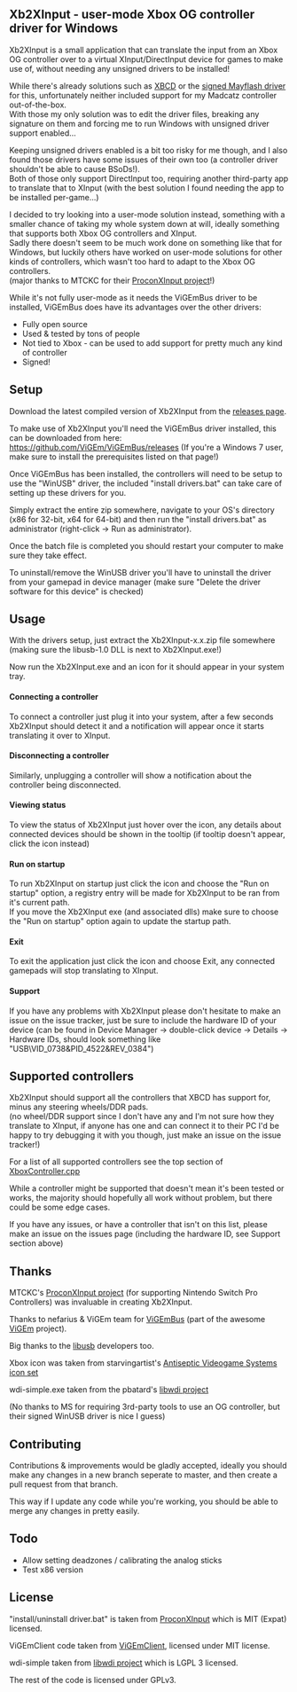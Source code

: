 ## Xb2XInput - user-mode Xbox OG controller driver for Windows

Xb2XInput is a small application that can translate the input from an Xbox OG controller over to a virtual XInput/DirectInput device for games to make use of, without needing any unsigned drivers to be installed!

While there's already solutions such as [XBCD](https://www.s-config.com/xbcd-original-xbox-controllers-win10/) or the [signed Mayflash driver](https://www.s-config.com/xbcd-mayflash-xbox-joystick-driver/) for this, unfortunately neither included support for my Madcatz controller out-of-the-box.  
With those my only solution was to edit the driver files, breaking any signature on them and forcing me to run Windows with unsigned driver support enabled...

Keeping unsigned drivers enabled is a bit too risky for me though, and I also found those drivers have some issues of their own too (a controller driver shouldn't be able to cause BSoDs!).  
Both of those only support DirectInput too, requiring another third-party app to translate that to XInput (with the best solution I found needing the app to be installed per-game...)

I decided to try looking into a user-mode solution instead, something with a smaller chance of taking my whole system down at will, ideally something that supports both Xbox OG controllers and XInput.  
Sadly there doesn't seem to be much work done on something like that for Windows, but luckily others have worked on user-mode solutions for other kinds of controllers, which wasn't too hard to adapt to the Xbox OG controllers.  
(major thanks to MTCKC for their [ProconXInput project](https://github.com/MTCKC/ProconXInput/)!)

While it's not fully user-mode as it needs the ViGEmBus driver to be installed, ViGEmBus does have its advantages over the other drivers:

- Fully open source
- Used & tested by tons of people
- Not tied to Xbox - can be used to add support for pretty much any kind of controller
- Signed!

Setup
---
Download the latest compiled version of Xb2XInput from the [releases page](https://github.com/emoose/Xb2XInput/releases).

To make use of Xb2XInput you'll need the ViGEmBus driver installed, this can be downloaded from here: https://github.com/ViGEm/ViGEmBus/releases (If you're a Windows 7 user, make sure to install the prerequisites listed on that page!)

Once ViGEmBus has been installed, the controllers will need to be setup to use the "WinUSB" driver, the included "install drivers.bat" can take care of setting up these drivers for you.

Simply extract the entire zip somewhere, navigate to your OS's directory (x86 for 32-bit, x64 for 64-bit) and then run the "install drivers.bat" as administrator (right-click -> Run as administrator).

Once the batch file is completed you should restart your computer to make sure they take effect.

To uninstall/remove the WinUSB driver you'll have to uninstall the driver from your gamepad in device manager (make sure "Delete the driver software for this device" is checked)

Usage
---
With the drivers setup, just extract the Xb2XInput-x.x.zip file somewhere (making sure the libusb-1.0 DLL is next to Xb2XInput.exe!)

Now run the Xb2XInput.exe and an icon for it should appear in your system tray.  

#### Connecting a controller
To connect a controller just plug it into your system, after a few seconds Xb2XInput should detect it and a notification will appear once it starts translating it over to XInput.  

#### Disconnecting a controller
Similarly, unplugging a controller will show a notification about the controller being disconnected.

#### Viewing status
To view the status of Xb2XInput just hover over the icon, any details about connected devices should be shown in the tooltip (if tooltip doesn't appear, click the icon instead)

#### Run on startup
To run Xb2XInput on startup just click the icon and choose the "Run on startup" option, a registry entry will be made for Xb2XInput to be ran from it's current path.  
If you move the Xb2XInput exe (and associated dlls) make sure to choose the "Run on startup" option again to update the startup path.

#### Exit
To exit the application just click the icon and choose Exit, any connected gamepads will stop translating to XInput.

#### Support
If you have any problems with Xb2XInput please don't hesitate to make an issue on the issue tracker, just be sure to include the hardware ID of your device (can be found in Device Manager -> double-click device -> Details -> Hardware IDs, should look something like "USB\VID_0738&PID_4522&REV_0384")

Supported controllers
---
Xb2XInput should support all the controllers that XBCD has support for, minus any steering wheels/DDR pads.  
(no wheel/DDR support since I don't have any and I'm not sure how they translate to XInput, if anyone has one and can connect it to their PC I'd be happy to try debugging it with you though, just make an issue on the issue tracker!)

For a list of all supported controllers see the top section of [XboxController.cpp](https://github.com/emoose/Xb2XInput/blob/master/Xb2XInput/XboxController.cpp)

While a controller might be supported that doesn't mean it's been tested or works, the majority should hopefully all work without problem, but there could be some edge cases.

If you have any issues, or have a controller that isn't on this list, please make an issue on the issues page (including the hardware ID, see Support section above)

Thanks
---
MTCKC's [ProconXInput project](https://github.com/MTCKC/ProconXInput/) (for supporting Nintendo Switch Pro Controllers) was invaluable in creating Xb2XInput.

Thanks to nefarius & ViGEm team for [ViGEmBus](https://github.com/ViGEm/ViGEmBus) (part of the awesome [ViGEm](https://github.com/ViGEm) project).

Big thanks to the [libusb](https://libusb.info/) developers too.

Xbox icon was taken from starvingartist's [Antiseptic Videogame Systems icon set](https://www.deviantart.com/starvingartist/art/Antiseptic-Videogame-Systems-23217105)

wdi-simple.exe taken from the pbatard's [libwdi project](https://github.com/pbatard/libwdi)

(No thanks to MS for requiring 3rd-party tools to use an OG controller, but their signed WinUSB driver is nice I guess)

Contributing
---
Contributions & improvements would be gladly accepted, ideally you should make any changes in a new branch seperate to master, and then create a pull request from that branch.

This way if I update any code while you're working, you should be able to merge any changes in pretty easily.

Todo
---
- Allow setting deadzones / calibrating the analog sticks
- Test x86 version

License
---
"install/uninstall driver.bat" is taken from [ProconXInput](https://github.com/MTCKC/ProconXInput/) which is MIT (Expat) licensed.

ViGEmClient code taken from [ViGEmClient](https://github.com/ViGEm/ViGEmClient), licensed under MIT license.

wdi-simple taken from [libwdi project](https://github.com/pbatard/libwdi) which is LGPL 3 licensed.

The rest of the code is licensed under GPLv3.

